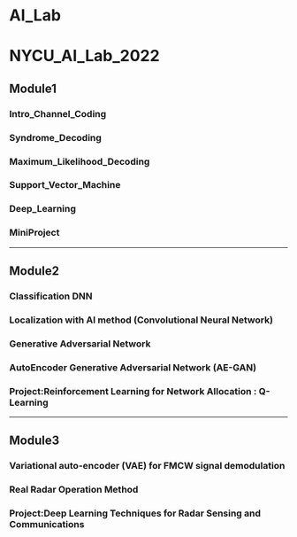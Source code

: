 # AI_Lab
# NYCU_AI_Lab_2022

## Module1
### Intro_Channel_Coding
### Syndrome_Decoding
### Maximum_Likelihood_Decoding
### Support_Vector_Machine
### Deep_Learning
### MiniProject
---
## Module2
### Classification DNN
### Localization with AI method (Convolutional Neural Network)
### Generative Adversarial Network
### AutoEncoder Generative Adversarial Network (AE-GAN)
### Project:Reinforcement Learning for Network Allocation : Q-Learning
---
## Module3
### Variational auto-encoder (VAE) for FMCW signal demodulation
### Real Radar Operation Method
### Project:Deep Learning Techniques for Radar Sensing and Communications

